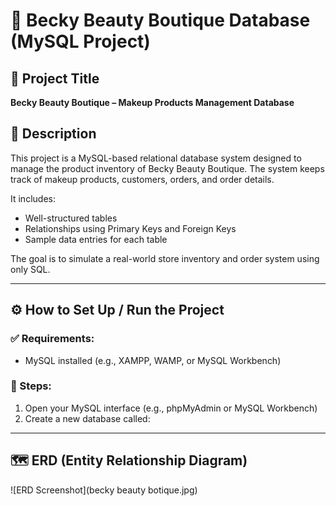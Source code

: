 # 💄 Becky Beauty Boutique Database (MySQL Project)

## 📌 Project Title
**Becky Beauty Boutique – Makeup Products Management Database**

## 📖 Description

This project is a MySQL-based relational database system designed to manage the product inventory of Becky Beauty Boutique. The system keeps track of makeup products, customers, orders, and order details.

It includes:
- Well-structured tables
- Relationships using Primary Keys and Foreign Keys
- Sample data entries for each table

The goal is to simulate a real-world store inventory and order system using only SQL.

---

## ⚙️ How to Set Up / Run the Project

### ✅ Requirements:
- MySQL installed (e.g., XAMPP, WAMP, or MySQL Workbench)
### 🚀 Steps:
1. Open your MySQL interface (e.g., phpMyAdmin or MySQL Workbench)
2. Create a new database called:

-----
## 🗺️ ERD (Entity Relationship Diagram)
![ERD Screenshot](becky beauty botique.jpg)
